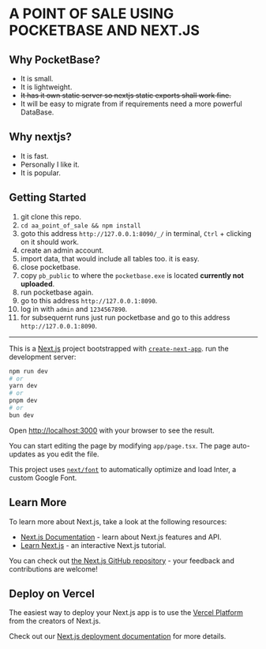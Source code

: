 # A POINT OF SALE USING POCKETBASE AND NEXT.JS
## Why PocketBase?
- It is small.
- It is lightweight.
- ~~It has it own static server so nextjs static exports shall work fine.~~
- It will be easy to migrate from if requirements need a more powerful DataBase.

## Why nextjs?
- It is fast.
- Personally I like it.
- It is popular.


## Getting Started

1. git clone this repo.
2. `cd aa_point_of_sale && npm install`
3. goto this address `http://127.0.0.1:8090/_/` in terminal, `Ctrl` + clicking on it should work.
3. create an admin account.
4. import data, that would include all tables too. it is easy.
5. close pocketbase.
6. copy `pb_public` to where the `pocketbase.exe` is located **currently not uploaded**.
7. run pocketbase again.
8. go to this address `http://127.0.0.1:8090`.
9. log in with `admin` and `1234567890`.
10. for subsequernt runs just run pocketbase and go to this address `http://127.0.0.1:8090`.

-------------------------------------------------------------------------------
This is a [Next.js](https://nextjs.org/) project bootstrapped with [`create-next-app`](https://github.com/vercel/next.js/tree/canary/packages/create-next-app).
run the development server:

```bash
npm run dev
# or
yarn dev
# or
pnpm dev
# or
bun dev
```

Open [http://localhost:3000](http://localhost:3000) with your browser to see the result.

You can start editing the page by modifying `app/page.tsx`. The page auto-updates as you edit the file.

This project uses [`next/font`](https://nextjs.org/docs/basic-features/font-optimization) to automatically optimize and load Inter, a custom Google Font.

## Learn More

To learn more about Next.js, take a look at the following resources:

- [Next.js Documentation](https://nextjs.org/docs) - learn about Next.js features and API.
- [Learn Next.js](https://nextjs.org/learn) - an interactive Next.js tutorial.

You can check out [the Next.js GitHub repository](https://github.com/vercel/next.js/) - your feedback and contributions are welcome!

## Deploy on Vercel

The easiest way to deploy your Next.js app is to use the [Vercel Platform](https://vercel.com/new?utm_medium=default-template&filter=next.js&utm_source=create-next-app&utm_campaign=create-next-app-readme) from the creators of Next.js.

Check out our [Next.js deployment documentation](https://nextjs.org/docs/deployment) for more details.
